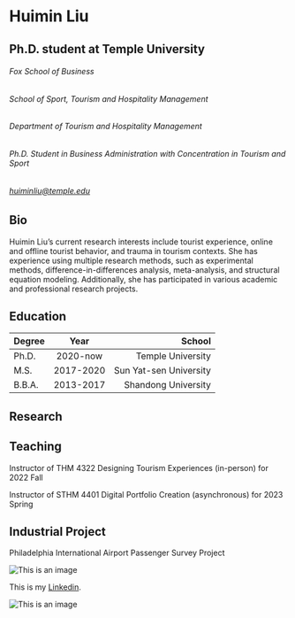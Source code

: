 # Huimin Liu
## Ph.D. student at Temple University
###### Fox School of Business
###### School of Sport, Tourism and Hospitality Management
###### Department of Tourism and Hospitality Management
###### Ph.D. Student in Business Administration with Concentration in Tourism and Sport
###### huiminliu@temple.edu

## Bio

Huimin Liu’s current research interests include tourist experience, online and offline tourist behavior, and trauma in tourism contexts. She has experience using multiple research methods, such as experimental methods, difference-in-differences analysis, meta-analysis, and structural equation modeling. Additionally, she has participated in various academic and professional research projects.


## Education

| Degree        | Year          | School  |
| ------------- |:-------------:| -----:|
| Ph.D.         | 2020-now      |  Temple University |
| M.S.          | 2017-2020     |  Sun Yat-sen University |
| B.B.A.        | 2013-2017     |  Shandong University |



## Research


## Teaching
Instructor of THM 4322 Designing Tourism Experiences (in-person) for 2022 Fall

Instructor of STHM 4401 Digital Portfolio Creation (asynchronous) for 2023 Spring

## Industrial Project
Philadelphia International Airport Passenger Survey Project


![This is an image](https://ibb.co/zrr8jWT)


This is my [Linkedin](https://www.linkedin.com/in/huimin-liu-245409178/).


![This is an image](https://www.google.com/search?q=huiminliu&rlz=1C5CHFA_enUS1005US1006&oq=huiminliu&aqs=chrome..69i57j0i13i512l3j0i13i30i625l4j0i8i13i30j0i8i13i30i625.3065j0j15&sourceid=chrome&ie=UTF-8#imgrc=-3dUMpMY_PXBqM)

